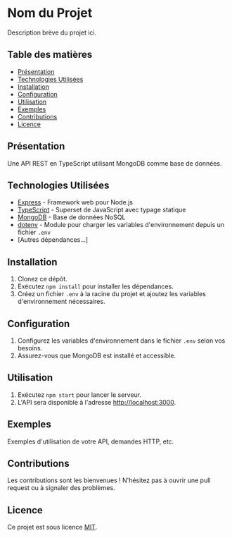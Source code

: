 # Nom du Projet

Description brève du projet ici.

## Table des matières

- [Présentation](#présentation)
- [Technologies Utilisées](#technologies-utilisées)
- [Installation](#installation)
- [Configuration](#configuration)
- [Utilisation](#utilisation)
- [Exemples](#exemples)
- [Contributions](#contributions)
- [Licence](#licence)

## Présentation

Une API REST en TypeScript utilisant MongoDB comme base de données.

## Technologies Utilisées

- [Express](https://expressjs.com/) - Framework web pour Node.js
- [TypeScript](https://www.typescriptlang.org/) - Superset de JavaScript avec typage statique
- [MongoDB](https://www.mongodb.com/) - Base de données NoSQL
- [dotenv](https://www.npmjs.com/package/dotenv) - Module pour charger les variables d'environnement depuis un fichier `.env`
- [Autres dépendances...]

## Installation

1. Clonez ce dépôt.
2. Exécutez `npm install` pour installer les dépendances.
3. Créez un fichier `.env` à la racine du projet et ajoutez les variables d'environnement nécessaires.

## Configuration

1. Configurez les variables d'environnement dans le fichier `.env` selon vos besoins.
2. Assurez-vous que MongoDB est installé et accessible.

## Utilisation

1. Exécutez `npm start` pour lancer le serveur.
2. L'API sera disponible à l'adresse [http://localhost:3000](http://localhost:3000).

## Exemples

Exemples d'utilisation de votre API, demandes HTTP, etc.

## Contributions

Les contributions sont les bienvenues ! N'hésitez pas à ouvrir une pull request ou à signaler des problèmes.

## Licence

Ce projet est sous licence [MIT](LICENSE).
